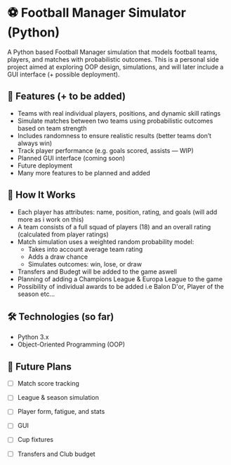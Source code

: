 # ⚽ Football Manager Simulator (Python)

A Python based Football Manager simulation that models football teams, players, and matches with probabilistic outcomes. This is a personal side project aimed at exploring OOP design, simulations, and will later include a GUI interface (+ possible deployment).

## 🚀 Features (+ to be added)

- Teams with real individual players, positions, and dynamic skill ratings
- Simulate matches between two teams using probabilistic outcomes based on team strength
- Includes randomness to ensure realistic results (better teams don’t always win)
- Track player performance (e.g. goals scored, assists — WIP)
- Planned GUI interface (coming soon)
- Future deployment
- Many more features to be planned and added

## 🧠 How It Works

- Each player has attributes: name, position, rating, and goals (will add more as i work on this)
- A team consists of a full squad of players (18) and an overall rating (calculated from player ratings)
- Match simulation uses a weighted random probability model:
  - Takes into account average team rating
  - Adds a draw chance
  - Simulates outcomes: win, lose, or draw
- Transfers and Budegt will be added to the game aswell
- Planning of adding a Champions League & Europa League to the game
- Possibility of individual awards to be added i.e Balon D'or, Player of the season etc...
 
## 🛠 Technologies (so far)

- Python 3.x
- Object-Oriented Programming (OOP)


## 🎯 Future Plans

- [ ] Match score tracking
- [ ] League & season simulation
- [ ] Player form, fatigue, and stats
- [ ] GUI
- [ ] Cup fixtures
- [ ] Transfers and Club budget

      
